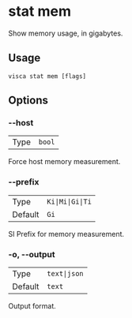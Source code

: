 # stat mem

Show memory usage, in gigabytes.

## Usage

```console
visca stat mem [flags]
```

## Options

### --host

|      |                   |
| ---- | ----------------- |
| Type | <code>bool</code> |

Force host memory measurement.

### --prefix

|         |                             |
| ------- | --------------------------- |
| Type    | <code>Ki\|Mi\|Gi\|Ti</code> |
| Default | <code>Gi</code>             |

SI Prefix for memory measurement.

### -o, --output

|         |                         |
| ------- | ----------------------- |
| Type    | <code>text\|json</code> |
| Default | <code>text</code>       |

Output format.
